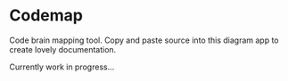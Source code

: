 # Codemap

Code brain mapping tool. Copy and paste source into this diagram app to create lovely documentation.

Currently work in progress...
